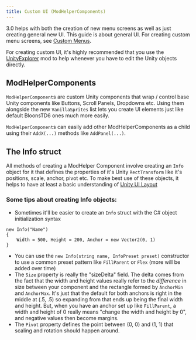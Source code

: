 ```yaml
---
title: Custom UI (ModHelperComponents)
---
```

3.0 helps with both the creation of new menu screens as well as just creating general new UI. This guide is about general UI. For creating custom menu screens, see [Custom Menus](https://github.com/gurrenm3/BTD-Mod-Helper/wiki/Custom-Menu-Screens).

For creating custom UI, it's highly recommended that you use the [UnityExplorer](https://github.com/sinai-dev/UnityExplorer/releases) mod to help whenever you have to edit the Unity objects directly.

## ModHelperComponents

`ModHelperComponent`s are custom Unity components that wrap / control base Unity components like Buttons, Scroll Panels, Dropdowns etc. Using them alongside the new `VanillaSprites` list lets you create UI elements just like default BloonsTD6 ones much more easily.

`ModHelperComponent`s can easily add other ModHelperComponents as a child using their `AddX(...)` methods like `AddPanel(...)`.

## The Info struct

All methods of creating a ModHelper Component involve creating an `Info` object for it that defines the properties of it's Unity `RectTransform` like it's positions, scale, anchor, pivot etc. To make best use of these objects, it helps to have at least a basic understanding of [Unity UI Layout](https://docs.unity3d.com/Packages/com.unity.ugui@1.0/manual/UIBasicLayout.html)

### Some tips about creating Info objects:
- Sometimes it'll be easier to create an `Info` struct with the C# object initialization syntax
```
new Info("Name") 
{
    Width = 500, Height = 200, Anchor = new Vector2(0, 1)
}
```
- You can use the `new Info(string name, InfoPreset preset)` constructor to use a common preset pattern like `FillParent` or `Flex` (more will be added over time)
- The `Size` property is really the "sizeDelta" field. The delta comes from the fact that the width and height values really refer to the *difference* in size between your component and the rectangle formed by `AnchorMin` and `AnchorMax`. It's just that the default for both anchors is right in the middle at (.5, .5) so expanding from that ends up being the final width and height. But, when you have an anchor set up like `FillParent`, a width and height of 0 really means "change the width and height by 0", and negative values then become margins.
- The `Pivot` property defines the point between (0, 0) and (1, 1) that scaling and rotation should happen around.